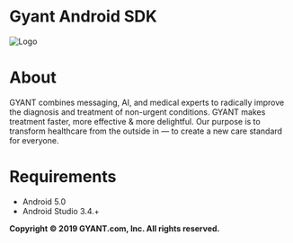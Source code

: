 Gyant Android SDK
==================

![Logo](https://gyant.com/wp-content/uploads/2018/10/Gyant.Logotype.HorizontalLeft@2x-1.png)

# About

GYANT combines messaging, AI, and medical experts to radically improve the diagnosis and treatment of non-urgent conditions. GYANT makes treatment faster, more effective & more delightful. Our purpose is to transform healthcare from the outside in — to create a new care standard for everyone.

# Requirements
 - Android 5.0
 - Android Studio 3.4.+


**Copyright © 2019 GYANT.com, Inc. All rights reserved.**

